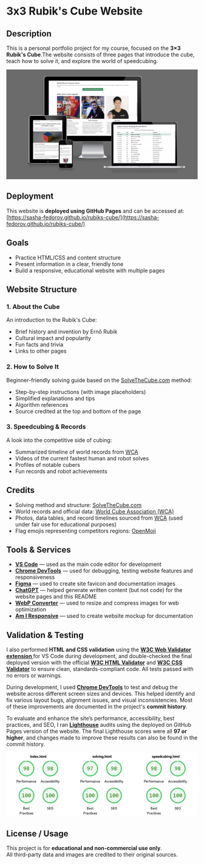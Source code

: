 # 3x3 Rubik's Cube Website


## Description

This is a personal portfolio project for my course, focused on the **3×3 Rubik's Cube**.The website consists of three pages that introduce the cube, teach how to solve it, and explore the world of speedcubing.

![Responsive Mockup](./documentation/mockup.webp)

## Deployment

This website is **deployed using GitHub Pages** and can be accessed at: [https://sasha-fedorov.github.io/rubiks-cube/](https://sasha-fedorov.github.io/rubiks-cube/)

## Goals

- Practice HTML/CSS and content structure
- Present information in a clear, friendly tone
- Build a responsive, educational website with multiple pages


## Website Structure

### 1. **About the Cube**

An introduction to the Rubik's Cube:

- Brief history and invention by Ernő Rubik
- Cultural impact and popularity
- Fun facts and trivia
- Links to other pages

### 2. **How to Solve It**

Beginner-friendly solving guide based on the [SolveTheCube.com](https://solvethecube.com/) method:

- Step-by-step instructions (with image placeholders)
- Simplified explanations and tips
- Algorithm references
- Source credited at the top and bottom of the page

### 3. **Speedcubing & Records**

A look into the competitive side of cubing:

- Summarized timeline of world records from [WCA](https://www.worldcubeassociation.org/)
- Videos of the current fastest human and robot solves
- Profiles of notable cubers
- Fun records and robot achievements


## Credits

- Solving method and structure: [SolveTheCube.com](https://solvethecube.com/)
- World records and official data: [World Cube Association (WCA)](https://www.worldcubeassociation.org/)
- Photos, data tables, and record timelines sourced from [WCA](https://www.worldcubeassociation.org/) (used under fair use for educational purposes)
- Flag emojis representing competitors regions: [OpenMoji](https://openmoji.org/)


## Tools & Services

- **[VS Code](https://code.visualstudio.com/)** — used as the main code editor for development
- **[Chrome DevTools](https://developer.chrome.com/docs/devtools)** — used for debugging, testing website features and responsiveness 
- **[Figma](https://www.figma.com/)** — used to create site favicon and documentation images
- **[ChatGPT](https://chat.openai.com/)** — helped generate written content (but not code) for the website pages and this README
- **[WebP Converter](https://developers.google.com/speed/webp)** — used to resize and compress images for web optimization
- **[Am I Responsive](https://ui.dev/amiresponsive)** — used to create website mockup for documentation


## Validation & Testing


I also performed **HTML and CSS validation** using the **[W3C Web Validator extension ](https://marketplace.visualstudio.com/items?itemName=CelianRiboulet.webvalidator)** for VS Code during development, and double-checked the final deployed version with the official **[W3C HTML Validator](https://validator.w3.org/)** and **[W3C CSS Validator](https://jigsaw.w3.org/css-validator/)** to ensure clean, standards-compliant code. All tests passed with no errors or warnings.

During development, I used **[Chrome DevTools](https://developer.chrome.com/docs/devtools)** to test and debug the website across different screen sizes and devices. This helped identify and fix various layout bugs, alignment issues, and visual inconsistencies. Most of these improvements are documented in the project's **commit history**.

To evaluate and enhance the site’s performance, accessibility, best practices, and SEO, I ran **[Lighthouse](https://developer.chrome.com/docs/lighthouse)** audits using the deployed on GitHub Pages version of the website. The final Lighthouse scores were all **97 or higher**, and changes made to improve these results can also be found in the commit history.

![Lighthouse Report Screenshot](./documentation/lighthouse.png)


## License / Usage

This project is for **educational and non-commercial use only**.  
All third-party data and images are credited to their original sources.
